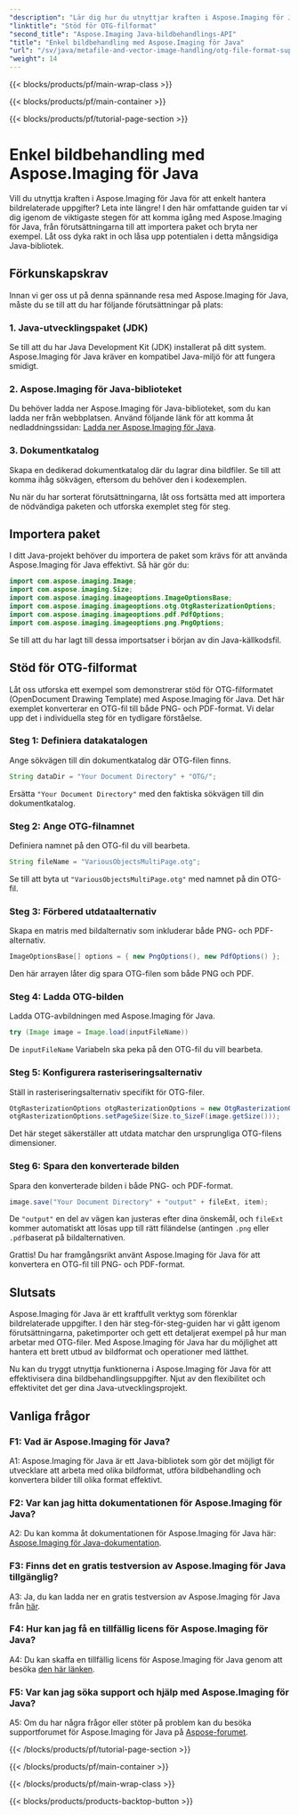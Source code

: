 ```yaml
---
"description": "Lär dig hur du utnyttjar kraften i Aspose.Imaging för Java i den här steg-för-steg-guiden. Optimera din bildbehandling med lätthet."
"linktitle": "Stöd för OTG-filformat"
"second_title": "Aspose.Imaging Java-bildbehandlings-API"
"title": "Enkel bildbehandling med Aspose.Imaging för Java"
"url": "/sv/java/metafile-and-vector-image-handling/otg-file-format-support/"
"weight": 14
---
```


{{< blocks/products/pf/main-wrap-class >}}

{{< blocks/products/pf/main-container >}}

{{< blocks/products/pf/tutorial-page-section >}}

# Enkel bildbehandling med Aspose.Imaging för Java

Vill du utnyttja kraften i Aspose.Imaging för Java för att enkelt hantera bildrelaterade uppgifter? Leta inte längre! I den här omfattande guiden tar vi dig igenom de viktigaste stegen för att komma igång med Aspose.Imaging för Java, från förutsättningarna till att importera paket och bryta ner exempel. Låt oss dyka rakt in och låsa upp potentialen i detta mångsidiga Java-bibliotek.

## Förkunskapskrav

Innan vi ger oss ut på denna spännande resa med Aspose.Imaging för Java, måste du se till att du har följande förutsättningar på plats:

### 1. Java-utvecklingspaket (JDK)

Se till att du har Java Development Kit (JDK) installerat på ditt system. Aspose.Imaging för Java kräver en kompatibel Java-miljö för att fungera smidigt.

### 2. Aspose.Imaging för Java-biblioteket

Du behöver ladda ner Aspose.Imaging för Java-biblioteket, som du kan ladda ner från webbplatsen. Använd följande länk för att komma åt nedladdningssidan: [Ladda ner Aspose.Imaging för Java](https://releases.aspose.com/imaging/java/).

### 3. Dokumentkatalog

Skapa en dedikerad dokumentkatalog där du lagrar dina bildfiler. Se till att komma ihåg sökvägen, eftersom du behöver den i kodexemplen.

Nu när du har sorterat förutsättningarna, låt oss fortsätta med att importera de nödvändiga paketen och utforska exemplet steg för steg.

## Importera paket

I ditt Java-projekt behöver du importera de paket som krävs för att använda Aspose.Imaging för Java effektivt. Så här gör du:

```java
import com.aspose.imaging.Image;
import com.aspose.imaging.Size;
import com.aspose.imaging.imageoptions.ImageOptionsBase;
import com.aspose.imaging.imageoptions.otg.OtgRasterizationOptions;
import com.aspose.imaging.imageoptions.pdf.PdfOptions;
import com.aspose.imaging.imageoptions.png.PngOptions;
```

Se till att du har lagt till dessa importsatser i början av din Java-källkodsfil.

## Stöd för OTG-filformat

Låt oss utforska ett exempel som demonstrerar stöd för OTG-filformatet (OpenDocument Drawing Template) med Aspose.Imaging för Java. Det här exemplet konverterar en OTG-fil till både PNG- och PDF-format. Vi delar upp det i individuella steg för en tydligare förståelse.

### Steg 1: Definiera datakatalogen

Ange sökvägen till din dokumentkatalog där OTG-filen finns.

```java
String dataDir = "Your Document Directory" + "OTG/";
```

Ersätta `"Your Document Directory"` med den faktiska sökvägen till din dokumentkatalog.

### Steg 2: Ange OTG-filnamnet

Definiera namnet på den OTG-fil du vill bearbeta.

```java
String fileName = "VariousObjectsMultiPage.otg";
```

Se till att byta ut `"VariousObjectsMultiPage.otg"` med namnet på din OTG-fil.

### Steg 3: Förbered utdataalternativ

Skapa en matris med bildalternativ som inkluderar både PNG- och PDF-alternativ.

```java
ImageOptionsBase[] options = { new PngOptions(), new PdfOptions() };
```

Den här arrayen låter dig spara OTG-filen som både PNG och PDF.

### Steg 4: Ladda OTG-bilden

Ladda OTG-avbildningen med Aspose.Imaging för Java.

```java
try (Image image = Image.load(inputFileName))
```

De `inputFileName` Variabeln ska peka på den OTG-fil du vill bearbeta.

### Steg 5: Konfigurera rasteriseringsalternativ

Ställ in rasteriseringsalternativ specifikt för OTG-filer.

```java
OtgRasterizationOptions otgRasterizationOptions = new OtgRasterizationOptions();
otgRasterizationOptions.setPageSize(Size.to_SizeF(image.getSize()));
```

Det här steget säkerställer att utdata matchar den ursprungliga OTG-filens dimensioner.

### Steg 6: Spara den konverterade bilden

Spara den konverterade bilden i både PNG- och PDF-format.

```java
image.save("Your Document Directory" + "output" + fileExt, item);
```

De `"output"` en del av vägen kan justeras efter dina önskemål, och `fileExt` kommer automatiskt att lösas upp till rätt filändelse (antingen `.png` eller `.pdf`baserat på bildalternativen.

Grattis! Du har framgångsrikt använt Aspose.Imaging för Java för att konvertera en OTG-fil till PNG- och PDF-format.

## Slutsats

Aspose.Imaging för Java är ett kraftfullt verktyg som förenklar bildrelaterade uppgifter. I den här steg-för-steg-guiden har vi gått igenom förutsättningarna, paketimporter och gett ett detaljerat exempel på hur man arbetar med OTG-filer. Med Aspose.Imaging för Java har du möjlighet att hantera ett brett utbud av bildformat och operationer med lätthet.

Nu kan du tryggt utnyttja funktionerna i Aspose.Imaging för Java för att effektivisera dina bildbehandlingsuppgifter. Njut av den flexibilitet och effektivitet det ger dina Java-utvecklingsprojekt.

## Vanliga frågor

### F1: Vad är Aspose.Imaging för Java?

A1: Aspose.Imaging för Java är ett Java-bibliotek som gör det möjligt för utvecklare att arbeta med olika bildformat, utföra bildbehandling och konvertera bilder till olika format effektivt.

### F2: Var kan jag hitta dokumentationen för Aspose.Imaging för Java?

A2: Du kan komma åt dokumentationen för Aspose.Imaging för Java här: [Aspose.Imaging för Java-dokumentation](https://reference.aspose.com/imaging/java/).

### F3: Finns det en gratis testversion av Aspose.Imaging för Java tillgänglig?

A3: Ja, du kan ladda ner en gratis testversion av Aspose.Imaging för Java från [här](https://releases.aspose.com/).

### F4: Hur kan jag få en tillfällig licens för Aspose.Imaging för Java?

A4: Du kan skaffa en tillfällig licens för Aspose.Imaging för Java genom att besöka [den här länken](https://purchase.aspose.com/temporary-license/).

### F5: Var kan jag söka support och hjälp med Aspose.Imaging för Java?

A5: Om du har några frågor eller stöter på problem kan du besöka supportforumet för Aspose.Imaging för Java på [Aspose-forumet](https://forum.aspose.com/).

{{< /blocks/products/pf/tutorial-page-section >}}

{{< /blocks/products/pf/main-container >}}

{{< /blocks/products/pf/main-wrap-class >}}

{{< blocks/products/products-backtop-button >}}